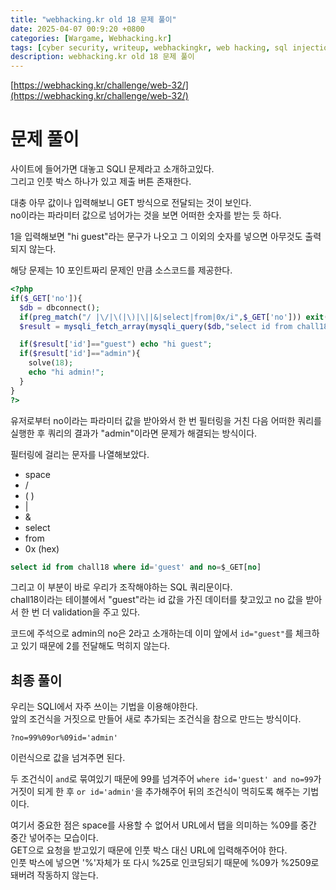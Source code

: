```yaml
---
title: "webhacking.kr old 18 문제 풀이"
date: 2025-04-07 00:9:20 +0800
categories: [Wargame, Webhacking.kr]
tags: [cyber security, writeup, webhackingkr, web hacking, sql injection] 
description: webhacking.kr old 18 문제 풀이
---
```


[https://webhacking.kr/challenge/web-32/](https://webhacking.kr/challenge/web-32/)
# 문제 풀이
사이트에 들어가면 대놓고 SQLI 문제라고 소개하고있다.<br />
그리고 인풋 박스 하나가 있고 제출 버튼 존재한다.<br />

대충 아무 값이나 입력해보니 GET 방식으로 전달되는 것이 보인다.<br />
no이라는 파라미터 값으로 넘어가는 것을 보면 어떠한 숫자를 받는 듯 하다.<br />

1을 입력해보면 "hi guest"라는 문구가 나오고 그 이외의 숫자를 넣으면 아무것도 출력되지 않는다.<br />

해당 문제는 10 포인트짜리 문제인 만큼 소스코드를 제공한다.<br />
```php
<?php
if($_GET['no']){
  $db = dbconnect();
  if(preg_match("/ |\/|\(|\)|\||&|select|from|0x/i",$_GET['no'])) exit("no hack");
  $result = mysqli_fetch_array(mysqli_query($db,"select id from chall18 where id='guest' and no=$_GET[no]")); // admin's no = 2

  if($result['id']=="guest") echo "hi guest";
  if($result['id']=="admin"){
    solve(18);
    echo "hi admin!";
  }
}
?>
```
유저로부터 no이라는 파라미터 값을 받아와서 한 번 필터링을 거친 다음 어떠한 쿼리를 실행한 후 쿼리의 결과가 "admin"이라면 문제가 해결되는 방식이다.<br />

필터링에 걸리는 문자를 나열해보았다.<br />
* space
* /
* ( )
* |
* &
* select
* from
* 0x (hex)

```sql
select id from chall18 where id='guest' and no=$_GET[no]
```
그리고 이 부분이 바로 우리가 조작해야하는 SQL 쿼리문이다.<br />
chall18이라는 테이블에서 "guest"라는 id 값을 가진 데이터를 찾고있고 no 값을 받아서 한 번 더 validation을 주고 있다.<br />

코드에 주석으로 admin의 no은 2라고 소개하는데 이미 앞에서 `id="guest"`를 체크하고 있기 때문에 2를 전달해도 먹히지 않는다.<br />
## 최종 풀이
우리는 SQLI에서 자주 쓰이는 기법을 이용해야한다.<br />
앞의 조건식을 거짓으로 만들어 새로 추가되는 조건식을 참으로 만드는 방식이다.<br />

```
?no=99%09or%09id='admin'
```
이런식으로 값을 넘겨주면 된다.<br />

두 조건식이 `and`로 묶여있기 때문에 99를 넘겨주어 `where id='guest' and no=99`가 거짓이 되게 한 후 `or id='admin'`을 추가해주어 뒤의 조건식이 먹히도록 해주는 기법이다.<br />

여기서 중요한 점은 space를 사용할 수 없어서 URL에서 탭을 의미하는 %09를 중간 중간 넣어주는 모습이다.<br />
GET으로 요청을 받고있기 때문에 인풋 박스 대신 URL에 입력해주어야 한다.<br />
인풋 박스에 넣으면 '%'자체가 또 다시 %25로 인코딩되기 때문에 %09가 %2509로 돼버려 작동하지 않는다.